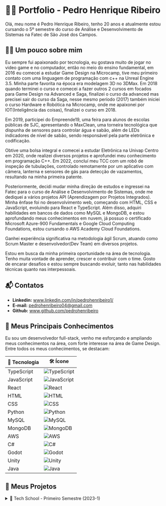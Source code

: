 # 👨‍💻 Portfolio - Pedro Henrique Ribeiro

Olá, meu nome é Pedro Henrique Ribeiro, tenho 20 anos e atualmente estou cursando o 5º semestre do curso de Análise e Desenvolvimento de Sistemas na Fatec de São José dos Campos.

## 🙋‍♂️ Um pouco sobre mim

Eu sempre fui apaixonado por tecnologia, eu gostava muito de jogar no video game e no computador, então no meio do ensino fundamental, em 2016 eu comecei a estudar Game Design na Microcamp, tive meu primeiro contato com uma linguagem de programação com c++ na Unreal Engine 3.5. Minha parte favorita na época era modelagem 3D no 3DMax. Em 2018 quando terminei o curso e comecei a fazer outros 2 cursos em focados para Game Design na Advanced e Saga, finalizei o curso da advanced mas precisei sair do curso da Saga, nesse mesmo período (2017) também iniciei o curso Hardware e Robótica na Microcamp, onde me apaixonei por IOT(Inteligência das coisas), finalizei o curso em 2018.

Em 2019, participei do Empreende19, uma feira para alunos de escolas públicas de SJC, apresentando o MaxClean, uma torneira tecnológica que dispunha de sensores para controlar água e sabão, além de LEDs indicadores de nível de sabão, sendo responsável pela parte eletrônica e codificação.

Obtive uma bolsa integral e comecei a estudar Eletrônica na Univap Centro em 2020, onde realizei diversos projetos e aprofundei meu conhecimento em programação C++. Em 2022, concluí meu TCC com um robô de inspeção de tubulações, controlado remotamente por um aplicativo com câmera, lanterna e sensores de gás para detecção de vazamentos, resultando na minha primeira patente.

Posteriormente, decidi mudar minha direção de estudos e ingressei na Fatec para o curso de Análise e Desenvolvimento de Sistemas, onde me dediquei a vários projetos API (Aprendizagem por Projetos Integrados). Minha ênfase foi no desenvolvimento web, começando com HTML, CSS e JavaScript, evoluindo para React e TypeScript. Além disso, adquiri habilidades em bancos de dados como MySQL e MongoDB, e estou aprofundando meus conhecimentos em nuvem, já possuo o certificado Microsoft Azure-900 Fundamentals e Google Cloud Computing Foundations, estou cursando o AWS Academy Cloud Foundations.

Ganhei experiência significativa na metodologia ágil Scrum, atuando como Scrum Master e desenvolvedor(Dev Team) em diversos projetos.

Estou em busca da minha primeira oportunidade na área de tecnologia. Tenho muita vontade de aprender, crescer e contribuir com o time. Gosto de encarar desafios e estou sempre buscando evoluir, tanto nas habilidades técnicas quanto nas interpessoais.

 
## 📬 Contatos

 * **Linkedin:** www.linkedin.com/in/pedrohenribeiro1/
 * **E-mail:** pedrohenribeiro04@gmail.com
 * **Github:** www.github.com/pedrohenribeiro
 <!-- * Portfolio (site) -->

## 🚀 Meus Principais Conhecimentos

Eu sou um desenvolvedor full-stack, venho me esforçando e ampliando meus conhecimentos na área, com forte interesse na área de Game Design. Entre todos os meus conhecimentos, se destacam:


| 🧠 Tecnologia | 🛠️ Ícone |
|------------|-------|
| TypeScript | ![TypeScript](https://img.shields.io/badge/-TypeScript-3178C6?style=flat&logo=typescript&logoColor=white) |
| JavaScript | ![JavaScript](https://img.shields.io/badge/-JavaScript-F7DF1E?style=flat&logo=javascript&logoColor=black) |
| React      | ![React](https://img.shields.io/badge/-React-61DAFB?style=flat&logo=react&logoColor=black) |
| HTML       | ![HTML](https://img.shields.io/badge/-HTML5-E34F26?style=flat&logo=html5&logoColor=white) |
| CSS        | ![CSS](https://img.shields.io/badge/-CSS3-1572B6?style=flat&logo=css3&logoColor=white) |
| Python     | ![Python](https://img.shields.io/badge/-Python-3776AB?style=flat&logo=python&logoColor=white) |
| MySQL      | ![MySQL](https://img.shields.io/badge/-MySQL-4479A1?style=flat&logo=mysql&logoColor=white) |
| MongoDB    | ![MongoDB](https://img.shields.io/badge/-MongoDB-47A248?style=flat&logo=mongodb&logoColor=white) |
| AWS        | ![AWS](https://img.shields.io/badge/-AWS-232F3E?style=flat&logo=amazon-aws&logoColor=white) |
| C#         | ![C#](https://img.shields.io/badge/-C%23-239120?style=flat&logo=c-sharp&logoColor=white) |
| Godot      | ![Godot](https://img.shields.io/badge/-Godot-478CBF?style=flat&logo=godot-engine&logoColor=white) |
| Unity      | ![Unity](https://img.shields.io/badge/-Unity-000000?style=flat&logo=unity&logoColor=white) |
| Java       | ![Java](https://img.shields.io/badge/-Java-007396?style=flat&logo=java&logoColor=white) |


## 📁 Meus Projetos

<details>
 <summary>
  📘 Tech School - Primeiro Semestre (2023-1)
 </summary>

## 💻 Tech School

### 📖 Introdução
O desenvolvimento do projeto ocorreu no primeiro semestre do curso, com a direção do professor Antônio Egydio, que simulava ser um cliente externo para aproximar as equipes da realidade do mercado de trabalho.

---

### 🎯 Objetivo

Desenvolver um site informativo, simples e funcional sobre a **Metodologia Ágil**, contendo conceitos e fundamentos, além de exemplos práticos e um sistema de avaliações para o usuário.

---

### ❗ Problema

A empresa do professor Egydio precisava adotar o método Scrum para tornar o trabalho mais ágil, organizado e eficiente. No entanto, os funcionários não tinham nenhum conhecimento sobre metodologias ágeis. Por isso, surgiu a necessidade de criar uma forma prática e acessível para ensiná-los o que é a metodologia ágil, como utilizá-la no dia a dia e como aplicar seus conceitos corretamente.

---

### ✅ Solução

A solução encontrada foi o desenvolvimento de um site utilizando o framework **Flask** para a estrutura das páginas, com **HTML**, **CSS** e **Bootstrap** na construção da interface do usuário. O site apresenta os principais conceitos da Metodologia Ágil de forma clara e objetiva, inclui exemplos práticos e ainda oferece um sistema de avaliação que mede o conhecimento do usuário, além de avaliar o processo e o produto. Tudo isso foi pensado para ser intuitivo, didático e sem sobrecarregar o usuário com informações em excesso.

---

### 🔧 Tecnologias Utilizadas

<div align="center">

| Tecnologias | Aplicação |
|-------------|-----------|
| ![Flask](https://img.shields.io/badge/Flask-000000?style=for-the-badge&logo=flask&logoColor=white) | Framework utilizado para o backend, rotas e estruturação do layout com Python. |
| ![Python](https://img.shields.io/badge/Python-14354C?style=for-the-badge&logo=python&logoColor=white) | lógica do sistema, criação das rotas. |
| ![HTML](https://img.shields.io/badge/HTML5-E34F26?style=for-the-badge&logo=html5&logoColor=white) | Estruturação do conteúdo do site, como seções sobre a Metodologia Ágil e avaliações. |
| ![CSS](https://img.shields.io/badge/CSS-239120?&style=for-the-badge&logo=css3&logoColor=white) | Estilização do layout e adaptação para diferentes dispositivos, com uma interface limpa e agradável. |
| ![JavaScript](https://img.shields.io/badge/JavaScript-F7DF1E?style=for-the-badge&logo=javascript&logoColor=black) | Funcionalidades interativas, modo escuro, modais, botões, validações e questionários. |
| ![Bootstrap](https://img.shields.io/badge/Bootstrap-563D7C?style=for-the-badge&logo=bootstrap&logoColor=white) | Componentes visuais prontos. |
| ![Figma](https://img.shields.io/badge/Figma-F24E1E?style=for-the-badge&logo=figma&logoColor=white) | Protótipos para utilizar como apoio na construção do site e validação do cliente. |
| ![Trello](https://img.shields.io/badge/Trello-%23026AA7.svg?style=for-the-badge&logo=Trello&logoColor=white) | Organização das tarefas do projeto. |
| ![GitHub](https://img.shields.io/badge/GitHub-100000?style=for-the-badge&logo=github&logoColor=white) | Controle de versão, armazenamento do repositório e colaboração em equipe. |

</div>

---

### 📌 Minhas Contribuições

Durante o desenvolvimento do projeto, atuei diretamente em várias áreas essenciais da aplicação:

- 🧩 Criei um dos **protótipos interativos no Figma**, com conteúdo estruturado, componentes reutilizáveis, várias páginas navegáveis e **questionários funcionais**, ajudando na visualização da experiência do usuário antes da implementação.
- 🧱 Estruturei a organização geral do site, planejando a disposição dos elementos e o posicionamento dos conteúdos e imagens.
- 🔁 Implementei o **framework Flask** para gerenciar as rotas e o layout geral do site.
- 🎯 Desenvolvi **botões animados** no final de cada página que redirecionam o usuário para outras seções do site.
- 🪟 Criei **modais interativos** com exemplos de ferramentas, além de botões para **download de arquivos**, como burndown e backlog.
- 📱 Fiz toda a parte de **responsividade** do site, garantindo uma boa experiência em monitores grandes, celulares e tablets.
- 🧭 Desenvolvi um **footer responsivo**, mantendo a identidade visual consistente em todas as páginas.
- ☁️ Realizei a **hospedagem do site** na plataforma **Hostinger**, deixando o projeto disponível publicamente.

🔗 Acesse o projeto online: [techschool.pedrohenribeiro.com](https://techschool.pedrohenribeiro.com/)


</details>
